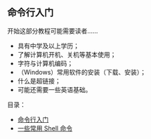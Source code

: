 ## 命令行入门

开始这部分教程可能需要读者……

- 具有中学及以上学历；
- 了解计算机开机、关机等基本使用；
- 字符与计算机编码；
- （Windows）常用软件的安装（下载、安装）；
- 什么是超链接；
- 可能还需要一些英语基础。

目录：

- [命令行入门](./introduction.md)
- [一些常用 Shell 命令](./common-commands.md)
